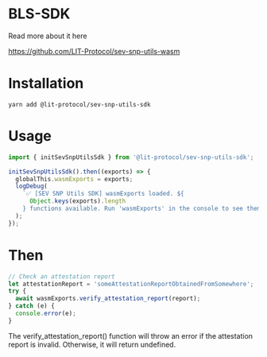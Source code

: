 # BLS-SDK

Read more about it here

https://github.com/LIT-Protocol/sev-snp-utils-wasm

# Installation

```
yarn add @lit-protocol/sev-snp-utils-sdk
```

# Usage

```js
import { initSevSnpUtilsSdk } from '@lit-protocol/sev-snp-utils-sdk';

initSevSnpUtilsSdk().then((exports) => {
  globalThis.wasmExports = exports;
  logDebug(
    `✅ [SEV SNP Utils SDK] wasmExports loaded. ${
      Object.keys(exports).length
    } functions available. Run 'wasmExports' in the console to see them.`
  );
});
```

# Then

```js
// Check an attestation report
let attestationReport = 'someAttestationReportObtainedFromSomewhere';
try {
  await wasmExports.verify_attestation_report(report);
} catch (e) {
  console.error(e);
}
```

The verify_attestation_report() function will throw an error if the attestation report is invalid. Otherwise, it will return undefined.
